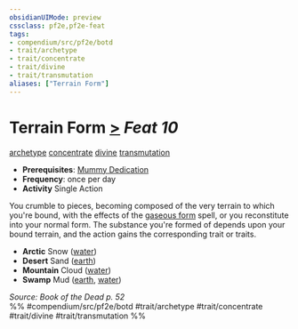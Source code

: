 ```yaml
---
obsidianUIMode: preview
cssclass: pf2e,pf2e-feat
tags:
- compendium/src/pf2e/botd
- trait/archetype
- trait/concentrate
- trait/divine
- trait/transmutation
aliases: ["Terrain Form"]
---
```

# Terrain Form  [>](/rules/core-rulebook/chapter-9-playing-the-game.md#Actions "Single Action") *Feat 10*  
[archetype](/rules/traits/archetype.md)  [concentrate](/rules/traits/concentrate.md)  [divine](/rules/traits/divine.md)  [transmutation](/rules/traits/transmutation.md)  

- **Prerequisites**: [Mummy Dedication](/compendium/feats/mummy-dedication-botd.md)
- **Frequency**: once per day
- **Activity** Single Action

You crumble to pieces, becoming composed of the very terrain to which you're bound, with the effects of the [gaseous form](/compendium/spells/gaseous-form.md) spell, or you reconstitute into your normal form. The substance you're formed of depends upon your bound terrain, and the action gains the corresponding trait or traits.

- **Arctic** Snow ([water](/rules/traits/water.md))
- **Desert** Sand ([earth](/rules/traits/earth.md))
- **Mountain** Cloud ([water](/rules/traits/water.md))
- **Swamp** Mud ([earth](/rules/traits/earth.md), [water](/rules/traits/water.md))

*Source: Book of the Dead p. 52*  
%% #compendium/src/pf2e/botd #trait/archetype #trait/concentrate #trait/divine #trait/transmutation %%